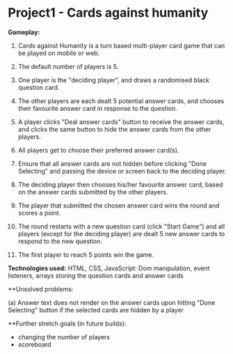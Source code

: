 # Project1 - Cards against humanity

**Gameplay:**

1. Cards against Humanity is a turn based multi-player card game that can be played on mobile or web.

2. The default number of players is 5.

3. One player is the "deciding player", and draws a randomised black question card.

4. The other players are each dealt 5 potential answer cards, and chooses their favourite answer card in response to the question.

5. A player clicks "Deal answer cards" button to receive the answer cards, and clicks the same button to hide the answer cards from the other players.

6. All players get to choose their preferred answer card(s). 

7. Ensure that all answer cards are not hidden before clicking "Done Selecting" and passing the device or screen back to the deciding player.

8. The deciding player then chooses his/her favourite answer card, based on the answer cards submitted by the other players.

9. The player that submitted the chosen answer card wins the round and scores a point.

10. The round restarts with a new question card (click "Start Game") and all players (except for the deciding player) are dealt 5 new answer cards to respond to the new question.

11. The first player to reach 5 points win the game.


**Technologies used:** HTML, CSS, JavaScript: Dom manipulation, event listeners, arrays storing the question cards and answer cards

**Unsolved problems:

(a) Answer text does not render on the answer cards upon hitting "Done Selecting" button if the selected cards are hidden by a player

**Further stretch goals (in future builds):
- changing the number of players
- scoreboard
